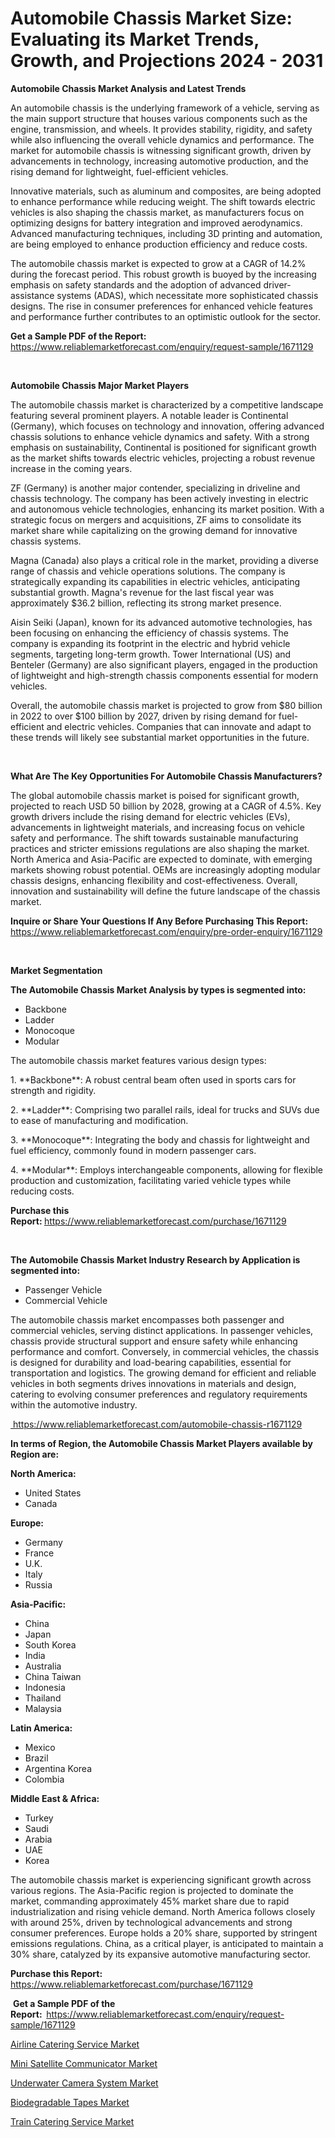 <p><h1>Automobile Chassis Market Size: Evaluating its Market Trends, Growth, and Projections 2024 - 2031</h1></p><p><strong>Automobile Chassis Market Analysis and Latest Trends</strong></p>
<p><p>An automobile chassis is the underlying framework of a vehicle, serving as the main support structure that houses various components such as the engine, transmission, and wheels. It provides stability, rigidity, and safety while also influencing the overall vehicle dynamics and performance. The market for automobile chassis is witnessing significant growth, driven by advancements in technology, increasing automotive production, and the rising demand for lightweight, fuel-efficient vehicles. </p><p>Innovative materials, such as aluminum and composites, are being adopted to enhance performance while reducing weight. The shift towards electric vehicles is also shaping the chassis market, as manufacturers focus on optimizing designs for battery integration and improved aerodynamics. Advanced manufacturing techniques, including 3D printing and automation, are being employed to enhance production efficiency and reduce costs. </p><p>The automobile chassis market is expected to grow at a CAGR of 14.2% during the forecast period. This robust growth is buoyed by the increasing emphasis on safety standards and the adoption of advanced driver-assistance systems (ADAS), which necessitate more sophisticated chassis designs. The rise in consumer preferences for enhanced vehicle features and performance further contributes to an optimistic outlook for the sector.</p></p>
<p><strong>Get a Sample PDF of the Report:&nbsp;</strong> <a href="https://www.reliablemarketforecast.com/enquiry/request-sample/1671129?utm_campaign=1169&utm_medium=2&utm_source=Github&utm_content=ia&utm_term=20122024&utm_id=automobile-chassis">https://www.reliablemarketforecast.com/enquiry/request-sample/1671129</a></p>
<p>&nbsp;</p>
<p><strong>Automobile Chassis Major Market Players</strong></p>
<p><p>The automobile chassis market is characterized by a competitive landscape featuring several prominent players. A notable leader is Continental (Germany), which focuses on technology and innovation, offering advanced chassis solutions to enhance vehicle dynamics and safety. With a strong emphasis on sustainability, Continental is positioned for significant growth as the market shifts towards electric vehicles, projecting a robust revenue increase in the coming years.</p><p>ZF (Germany) is another major contender, specializing in driveline and chassis technology. The company has been actively investing in electric and autonomous vehicle technologies, enhancing its market position. With a strategic focus on mergers and acquisitions, ZF aims to consolidate its market share while capitalizing on the growing demand for innovative chassis systems.</p><p>Magna (Canada) also plays a critical role in the market, providing a diverse range of chassis and vehicle operations solutions. The company is strategically expanding its capabilities in electric vehicles, anticipating substantial growth. Magna's revenue for the last fiscal year was approximately $36.2 billion, reflecting its strong market presence.</p><p>Aisin Seiki (Japan), known for its advanced automotive technologies, has been focusing on enhancing the efficiency of chassis systems. The company is expanding its footprint in the electric and hybrid vehicle segments, targeting long-term growth. Tower International (US) and Benteler (Germany) are also significant players, engaged in the production of lightweight and high-strength chassis components essential for modern vehicles.</p><p>Overall, the automobile chassis market is projected to grow from $80 billion in 2022 to over $100 billion by 2027, driven by rising demand for fuel-efficient and electric vehicles. Companies that can innovate and adapt to these trends will likely see substantial market opportunities in the future.</p></p>
<p>&nbsp;</p>
<p><strong>What Are The Key Opportunities For Automobile Chassis Manufacturers?</strong></p>
<p><p>The global automobile chassis market is poised for significant growth, projected to reach USD 50 billion by 2028, growing at a CAGR of 4.5%. Key growth drivers include the rising demand for electric vehicles (EVs), advancements in lightweight materials, and increasing focus on vehicle safety and performance. The shift towards sustainable manufacturing practices and stricter emissions regulations are also shaping the market. North America and Asia-Pacific are expected to dominate, with emerging markets showing robust potential. OEMs are increasingly adopting modular chassis designs, enhancing flexibility and cost-effectiveness. Overall, innovation and sustainability will define the future landscape of the chassis market.</p></p>
<p><strong>Inquire or Share Your Questions If Any Before Purchasing This Report:</strong> <a href="https://www.reliablemarketforecast.com/enquiry/pre-order-enquiry/1671129?utm_campaign=1169&utm_medium=2&utm_source=Github&utm_content=ia&utm_term=20122024&utm_id=automobile-chassis">https://www.reliablemarketforecast.com/enquiry/pre-order-enquiry/1671129</a></p>
<p>&nbsp;</p>
<p><strong>Market Segmentation</strong></p>
<p><strong>The Automobile Chassis Market Analysis by types is segmented into:</strong></p>
<p><ul><li>Backbone</li><li>Ladder</li><li>Monocoque</li><li>Modular</li></ul></p>
<p><p>The automobile chassis market features various design types: </p><p>1. **Backbone**: A robust central beam often used in sports cars for strength and rigidity. </p><p>2. **Ladder**: Comprising two parallel rails, ideal for trucks and SUVs due to ease of manufacturing and modification. </p><p>3. **Monocoque**: Integrating the body and chassis for lightweight and fuel efficiency, commonly found in modern passenger cars. </p><p>4. **Modular**: Employs interchangeable components, allowing for flexible production and customization, facilitating varied vehicle types while reducing costs.</p></p>
<p><strong>Purchase this Report:&nbsp;</strong><a href="https://www.reliablemarketforecast.com/purchase/1671129?utm_campaign=1169&utm_medium=2&utm_source=Github&utm_content=ia&utm_term=20122024&utm_id=automobile-chassis">https://www.reliablemarketforecast.com/purchase/1671129</a></p>
<p>&nbsp;</p>
<p><strong>The Automobile Chassis Market Industry Research by Application is segmented into:</strong></p>
<p><ul><li>Passenger Vehicle</li><li>Commercial Vehicle</li></ul></p>
<p><p>The automobile chassis market encompasses both passenger and commercial vehicles, serving distinct applications. In passenger vehicles, chassis provide structural support and ensure safety while enhancing performance and comfort. Conversely, in commercial vehicles, the chassis is designed for durability and load-bearing capabilities, essential for transportation and logistics. The growing demand for efficient and reliable vehicles in both segments drives innovations in materials and design, catering to evolving consumer preferences and regulatory requirements within the automotive industry.</p></p>
<p><a href="https://www.reliablemarketforecast.com/automobile-chassis-r1671129?utm_campaign=1169&utm_medium=2&utm_source=Github&utm_content=ia&utm_term=20122024&utm_id=automobile-chassis">&nbsp;https://www.reliablemarketforecast.com/automobile-chassis-r1671129</a></p>
<p><strong>In terms of Region, the Automobile Chassis Market Players available by Region are:</strong></p>
<p>
    <p> <strong> North America: </strong>
        <ul>
            <li>United States</li>
            <li>Canada</li>
        </ul>
        </p> 
    <p> <strong> Europe: </strong>
        <ul>
            <li>Germany</li>
            <li>France</li>
            <li>U.K.</li>
            <li>Italy</li>
            <li>Russia</li>
        </ul>
        </p> 
    <p> <strong> Asia-Pacific: </strong>
        <ul>
            <li>China</li>
            <li>Japan</li>
            <li>South Korea</li>
            <li>India</li>
            <li>Australia</li>
            <li>China Taiwan</li>
            <li>Indonesia</li>
            <li>Thailand</li>
            <li>Malaysia</li>
        </ul>
        </p> 
    <p> <strong> Latin America: </strong>
        <ul>
            <li>Mexico</li>
            <li>Brazil</li>
            <li>Argentina Korea</li>
            <li>Colombia</li>
        </ul>
        </p> 
    <p> <strong> Middle East & Africa: </strong>
        <ul>
            <li>Turkey</li>
            <li>Saudi</li>
            <li>Arabia</li>
            <li>UAE</li>
            <li>Korea</li>
        </ul>
    </p>
    </p>
<p><p>The automobile chassis market is experiencing significant growth across various regions. The Asia-Pacific region is projected to dominate the market, commanding approximately 45% market share due to rapid industrialization and rising vehicle demand. North America follows closely with around 25%, driven by technological advancements and strong consumer preferences. Europe holds a 20% share, supported by stringent emissions regulations. China, as a critical player, is anticipated to maintain a 30% share, catalyzed by its expansive automotive manufacturing sector.</p></p>
<p><strong>Purchase this Report: </strong><a href="https://www.reliablemarketforecast.com/purchase/1671129?utm_campaign=1169&utm_medium=2&utm_source=Github&utm_content=ia&utm_term=20122024&utm_id=automobile-chassis">https://www.reliablemarketforecast.com/purchase/1671129</a></p>
<p>&nbsp;<strong>Get a Sample PDF of the Report:&nbsp;&nbsp;</strong><a href="https://www.reliablemarketforecast.com/enquiry/request-sample/1671129?utm_campaign=1169&utm_medium=2&utm_source=Github&utm_content=ia&utm_term=20122024&utm_id=automobile-chassis">https://www.reliablemarketforecast.com/enquiry/request-sample/1671129</a></p>
<p><strong></strong></p>
<p><p><a href="https://www.linkedin.com/pulse/estimating-size-airline-catering-service-market-current-cagr-nooec?utm_campaign=1169&utm_medium=2&utm_source=Github&utm_content=ia&utm_term=20122024&utm_id=automobile-chassis">Airline Catering Service Market</a></p><p><a href="https://www.linkedin.com/pulse/global-mini-satellite-communicator-market-future-trends-segment-k1afe?utm_campaign=1169&utm_medium=2&utm_source=Github&utm_content=ia&utm_term=20122024&utm_id=automobile-chassis">Mini Satellite Communicator Market</a></p><p><a href="https://www.linkedin.com/pulse/underwater-camera-system-market-research-report-2024-2031-ybw5e?utm_campaign=1169&utm_medium=2&utm_source=Github&utm_content=ia&utm_term=20122024&utm_id=automobile-chassis">Underwater Camera System Market</a></p><p><a href="https://www.linkedin.com/pulse/biodegradable-tapes-momentum-charting-105-cagr-path-2024-2031-00fme?utm_campaign=1169&utm_medium=2&utm_source=Github&utm_content=ia&utm_term=20122024&utm_id=automobile-chassis">Biodegradable Tapes Market</a></p><p><a href="https://www.linkedin.com/pulse/train-catering-service-market-global-trends-forecast-2024-wkzse?utm_campaign=1169&utm_medium=2&utm_source=Github&utm_content=ia&utm_term=20122024&utm_id=automobile-chassis">Train Catering Service Market</a></p></p>